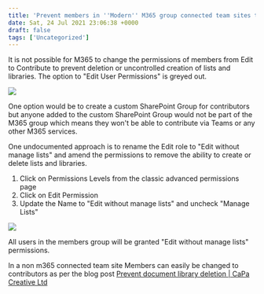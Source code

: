 ```yaml
---
title: 'Prevent members in ''Modern'' M365 group connected team sites to delete libraries'
date: Sat, 24 Jul 2021 23:06:38 +0000
draft: false
tags: ['Uncategorized']
---
```


It is not possible for M365 to change the permissions of members from Edit to Contribute to prevent deletion or uncontrolled creation of lists and libraries. The option to "Edit User Permissions" is greyed out.

[![](https://reshmeeauckloo.files.wordpress.com/2021/07/image.png?w=577)](https://reshmeeauckloo.files.wordpress.com/2021/07/image.png)

One option would be to create a custom SharePoint Group for contributors but anyone added to the custom SharePoint Group would not be part of the M365 group which means they won't be able to contribute via Teams or any other M365 services.

One undocumented approach is to rename the Edit role to "Edit without manage lists" and amend the permissions to remove the ability to create or delete lists and libraries.

1.  Click on Permissions Levels from the classic advanced permissions page
2.  Click on Edit Permission
3.  Update the Name to "Edit without manage lists" and uncheck "Manage Lists"

[![](https://reshmeeauckloo.files.wordpress.com/2021/07/image-1.png?w=1024)](https://reshmeeauckloo.files.wordpress.com/2021/07/image-1.png)

All users in the members group will be granted "Edit without manage lists" permissions.

In a non m365 connected team site Members can easily be changed to contributors as per the blog post [Prevent document library deletion | CaPa Creative Ltd](https://capacreative.co.uk/2018/09/17/prevent-document-library-deletion/)